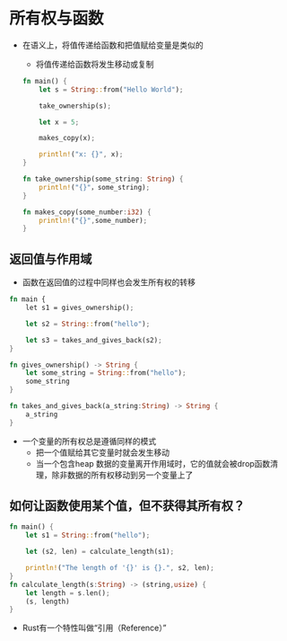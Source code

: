 # 所有权与函数

-   在语义上，将值传递给函数和把值赋给变量是类似的
    
    -   将值传递给函数将发生移动或复制
    
    ```rust
    fn main() {
    	let s = String::from("Hello World");
    
    	take_ownership(s);
    
    	let x = 5;
    
    	makes_copy(x);
    
    	println!("x: {}", x);
    }
    
    fn take_ownership(some_string: String) {
    	println!("{}"，some_string);
    }
    
    fn makes_copy(some_number:i32) {
    	println!("{}",some_number);
    }
    ```
    

## 返回值与作用域

-   函数在返回值的过程中同样也会发生所有权的转移

```rust
fn main {
	let s1 = gives_ownership();

	let s2 = String::from("hello");

	let s3 = takes_and_gives_back(s2);
}

fn gives_ownership() -> String {
	let some_string = String::from("hello");
	some_string
}

fn takes_and_gives_back(a_string:String) -> String {
	a_string
}
```

-   一个变量的所有权总是遵循同样的模式
    -   把一个值赋给其它变量时就会发生移动
    -   当一个包含heap 数据的变量离开作用域时，它的值就会被drop函数清理，除非数据的所有权移动到另一个变量上了

## 如何让函数使用某个值，但不获得其所有权？

```rust
fn main() {
	let s1 = String::from("hello");

	let (s2, len) = calculate_length(s1);

	println!("The length of '{}' is {}.", s2, len);
}
fn calculate_length(s:String) -> (string,usize) {
	let length = s.len();
	(s, length)
}
```

-   Rust有一个特性叫做“引用（Reference）”